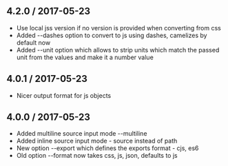 ## 4.2.0 / 2017-05-23

- Use local jss version if no version is provided when converting from css
- Added --dashes option to convert to js using dashes, camelizes by default now
- Added --unit option which allows to strip units which match the passed unit from the values and make it a number value

## 4.0.1 / 2017-05-23

- Nicer output format for js objects

## 4.0.0 / 2017-05-23

- Added multiline source input mode --multiline
- Added inline source input mode - source instead of path
- New option --export which defines the exports format - cjs, es6
- Old option --format now takes css, js, json, defaults to js
